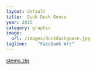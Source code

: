 ```yaml
---
layout: default
title:  Duck Duck Goose
year: 2015
category: graphic
image:
  url: /images/duckduckgoose.jpg
tagline:    "Facebook Art"
---
```

[stems.zip](http://cl.ly/bGAk)
